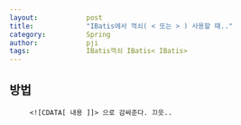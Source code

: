```yaml
---
layout:            post
title:             "IBatis에서 꺽쇠( < 또는 > ) 사용할 때.."
category:          Spring
author:            pji
tags:              IBatis꺽쇠 IBatis< IBatis>
---
```



## 방법


    	 <![CDATA[ 내용 ]]> 으로 감싸준다. 끄읏..
